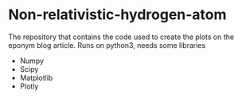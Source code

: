 # Non-relativistic-hydrogen-atom

The repository that contains the code used to create the plots on the eponym blog article. Runs on python3, needs some libraries 

* Numpy
* Scipy
* Matplotlib
* Plotly
